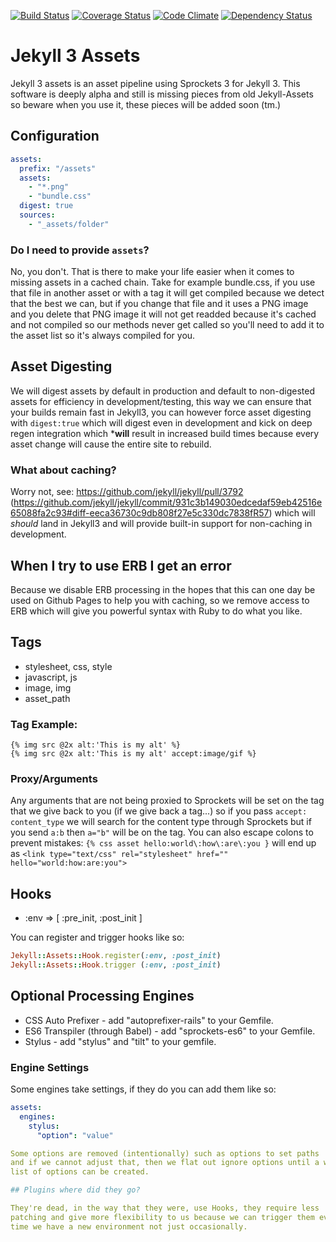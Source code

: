 [![Build Status](https://travis-ci.org/jekyll-assets/jekyll-assets.png?branch=master)](https://travis-ci.org/jekyll-assets/jekyll-assets) [![Coverage Status](https://coveralls.io/repos/jekyll-assets/jekyll-assets/badge.png?branch=master)](https://coveralls.io/r/jekyll-assets/jekyll-assets) [![Code Climate](https://codeclimate.com/github/jekyll-assets/jekyll-assets/badges/gpa.svg)](https://codeclimate.com/github/jekyll-assets/jekyll-assets) [![Dependency Status](https://gemnasium.com/jekyll-assets/jekyll-assets.svg)](https://gemnasium.com/jekyll-assets/jekyll-assets)

# Jekyll 3 Assets

Jekyll 3 assets is an asset pipeline using Sprockets 3 for Jekyll 3.  This
software is deeply alpha and still is missing pieces from old Jekyll-Assets
so beware when you use it, these pieces will be added soon (tm.)

## Configuration

```yaml
assets:
  prefix: "/assets"
  assets:
    - "*.png"
    - "bundle.css"
  digest: true
  sources:
    - "_assets/folder"
```

### Do I need to provide `assets`?

No, you don't.  That is there to make your life easier when it comes to
missing assets in a cached chain.  Take for example bundle.css, if you use
that file in another asset or with a tag it will get compiled because we
detect that the best we can, but if you change that file and it uses
a PNG image and you delete that PNG image it will not get readded because
it's cached and not compiled so our methods never get called so you'll
need to add it to the asset list so it's always compiled for you.

## Asset Digesting

We will digest assets by default in production and default to non-digested
assets for efficiency in development/testing, this way we can ensure that your
builds remain fast in Jekyll3, you can however force asset digesting with
`digest:true` which will digest even in development and kick on deep regen
integration which ***will** result in increased build times because every
asset change will cause the entire site to rebuild.

### What about caching?

Worry not, see: https://github.com/jekyll/jekyll/pull/3792 (https://github.com/jekyll/jekyll/commit/931c3b149030edcedaf59eb42516e65088fa2c93#diff-eeca36730c9db808f27e5c330dc7838fR57) which will *should* land in Jekyll3 and will provide built-in support
for non-caching in development.

## When I try to use ERB I get an error

Because we disable ERB processing in the hopes that this can one day be
used on Github Pages to help you with caching, so we remove access to ERB
which will give you powerful syntax with Ruby to do what you like.

## Tags

* stylesheet, css, style
* javascript, js
* image, img
* asset_path

### Tag Example:

```liquid
{% img src @2x alt:'This is my alt' %}
{% img src @2x alt:'This is my alt' accept:image/gif %}
```

### Proxy/Arguments

Any arguments that are not being proxied to Sprockets will be set on the tag
that we give back to you (if we give back a tag...) so if you pass `accept:
content_type` we will search for the content type through Sprockets but if you
send `a:b` then `a="b"` will be on the tag.  You can also escape colons to
prevent mistakes: `{% css asset hello:world\:how\:are\:you }` will end up
as `<link type="text/css" rel="stylesheet" href="" hello="world:how:are:you">`

## Hooks

* :env => [
    :pre_init, :post_init
  ]

You can register and trigger hooks like so:

```ruby
Jekyll::Assets::Hook.register(:env, :post_init)
Jekyll::Assets::Hook.trigger (:env, :post_init)
```

## Optional Processing Engines

* CSS Auto Prefixer - add "autoprefixer-rails" to your Gemfile.
* ES6 Transpiler (through Babel) - add "sprockets-es6" to your Gemfile.
* Stylus - add "stylus" and "tilt" to your gemfile.

### Engine Settings

Some engines take settings, if they do you can add them like so:

```YAML
assets:
  engines:
    stylus:
      "option": "value"

Some options are removed (intentionally) such as options to set paths
and if we cannot adjust that, then we flat out ignore options until a white
list of options can be created.

## Plugins where did they go?

They're dead, in the way that they were, use Hooks, they require less
patching and give more flexibility to us because we can trigger them every
time we have a new environment not just occasionally.
